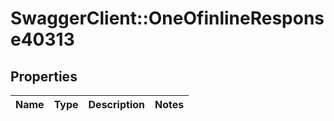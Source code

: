 # SwaggerClient::OneOfinlineResponse40313

## Properties
Name | Type | Description | Notes
------------ | ------------- | ------------- | -------------

